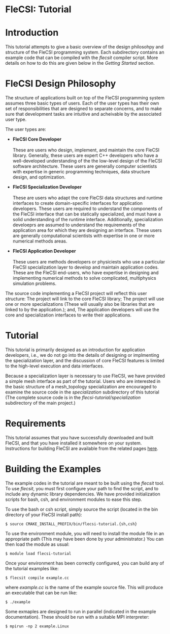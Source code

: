 # FleCSI: Tutorial
<!--
  The above header ("FleCSI: Tutorial") is required for Doxygen to
  correctly name the auto-generated page. It is ignored in the FleCSI
  guide documentation.
-->

<!-- CINCHDOC DOCUMENT(user-guide) SECTION(tutorial) -->

# Introduction

This tutorial attempts to give a basic overview of the design philosohpy
and structure of the FleCSI programming system. Each subdirectory
contains an example code that can be compiled with the *flecsit*
compiler script. More details on how to do this are given below in the
*Getting Started* section.

# FleCSI Design Philosophy

The structure of applications built on top of the FleCSI programming
system assumes three basic types of users. Each of the user types has
their own set of responsibilities that are designed to separate
concerns, and to make sure that development tasks are intuitive and
acheivable by the associated user type.

The user types are:

* **FleCSI Core Developer**<br>  
These are users who design, implement, and maintain the core FleCSI
library. Generally, these users are expert C++ developers who have a
well-developed understanding of the the low-level design of the FleCSI
software architecture. These users are generally computer scientists
with expertise in generic programming techniques, data structure design,
and optimization.

* **FleCSI Specialization Developer**<br>  
These are users who adapt the core FleCSI data structures and runtime
interfaces to create domain-specific interfaces for application
developers.  These users are required to understand the components of
the FleCSI interface that can be statically specialized, and must have a
solid understanding of the runtime interface. Additionally,
specialization develoeprs are assumed to understand the requirements of
the application area for which they are designing an interface. These
users are generally computational scientists with expertise in one or
more numerical methods areas.

* **FleCSI Application Developer**<br>  
These users are methods developers or physiciests who use a particular
FleCSI specialization layer to develop and maintain application codes.
These are the FleCSI end-users, who have expertise in designing and
implementing numerical methods to solve complicated, multiphysics
simulation problems.

The source code implementing a FleCSI project will reflect this user
structure: The project will link to the core FleCSI library; The project
will use one or more specializations (These will usually also be
libraries that are linked to by the application.); and, The application
developers will use the core and specialization interfaces to write
their applications.

# Tutorial

This tutorial is primarily designed as an introduction for application
developers, i.e., we do not go into the details of designing or
implmenting the specialization layer, and the discussion of core FleCSI
features is limited to the high-level execution and data interfaces.

Because a specialization layer is necessary to use FleCSI, we have
provided a simple mesh interface as part of the tutorial. Users who are
interested in the basic structure of a mesh_topology specialization are
encouraged to examine the source code in the *specialization*
subdirectory of this tutorial (The complete source code is in the
*flecsi-tutorial/specialization* subdirectory of the main project.)

# Requirements

This tutorial assumes that you have successfully downloaded and built
FleCSI, and that you have installed it somewhere on your system.
Instructions for building FleCSI are available from the related pages
[here](https://laristra.github.io/flecsi/assets/doxygen/md__home_flecsi_flecsi_auxiliary_markdown_01-Build.html).

# Building the Examples

The example codes in the tutorial are meant to be built using the
*flecsit* tool. To use *flecsit*, you must first configure your path to
find the script, and to include any dynamic library dependencies. We
have provided initialization scripts for bash, csh, and environment
modules to ease this step.

To use the bash or csh script, simply source the script (located in the
bin directory of your FleCSI install path):

```
$ source CMAKE_INSTALL_PREFIX/bin/flecsi-tutorial.{sh,csh}
```

To use the environment module, you will need to install the module file
in an appropriate path (This may have been done by your administrator.)
You can then load the module as usual:

```
$ module load flecsi-tutorial
```

Once your environment has been correctly configured, you can build any
of the tutorial examples like:

```
$ flecsit compile example.cc
```

where *example.cc* is the name of the example source file. This will
produce an executable that can be run like:

```
$ ./example
```

Some exmaples are designed to run in parallel (indicated in the example
documentation). These should be run with a suitable MPI interpreter:

```
$ mpirun -np 2 example.Linux
```

<!-- vim: set tabstop=2 shiftwidth=2 expandtab fo=cqt tw=72 : -->

